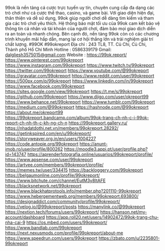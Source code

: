 99ok là nền tảng cá cược trực tuyến uy tín, chuyên cung cấp đa dạng các trò chơi như cá cược thể thao, casino, và game bài. Với giao diện hiện đại, thân thiện và dễ sử dụng, 99ok giúp người chơi dễ dàng tìm kiếm và tham gia các trò chơi yêu thích. Hệ thống bảo mật tối ưu của 99ok cam kết bảo vệ thông tin cá nhân và tài khoản của người chơi, đảm bảo mọi giao dịch diễn ra an toàn và nhanh chóng. Bên cạnh đó, nền tảng 99ok  còn có các chương trình khuyến mãi hấp dẫn, mang lại cơ hội thắng lớn và trải nghiệm giải trí chất lượng.
#99OK #99okreport
Địa chỉ : 243 TL8, TT. Củ Chi, Củ Chi, Thành phố Hồ Chí Minh
Hotline : 0586339179
Gmail: dalgliesh3575015@gmail.com
Website : https://99ok.report/ 
https://www.pinterest.com/99okreport
https://www.instagram.com/99okreport
https://www.twitch.tv/99okreport
https://twitter.com/99okreport
https://www.youtube.com/@99okreport
https://gravatar.com/99okreport
https://www.reddit.com/user/99okreport
https://500px.com/p/99okreport
https://www.linkedin.com/in/99okreport
https://www.facebook.com/99okreport
https://sites.google.com/view/99okreport
https://t.me/s/99okreport
https://github.com/99okreport
https://www.diigo.com/user/okreport99
https://www.behance.net/99okreport
https://www.tumblr.com/99okreport
https://medium.com/@99okreport
https://hashnode.com/@99okreport
https://about.me/okreport99
https://99okreport.bandcamp.com/album/99ok-trang-ch-nh-c-i-99ok-report-ch-nh-th-c-kh-ng-ch-n
https://99okreport.gallery.ru/
https://nhadatdothi.net.vn/members/99okreport.28292/
https://getinkspired.com/en/u/99okreport/
https://storyweaver.org.in/en/users/1004227
https://code.antopie.org/99okreport
https://anunt-imob.ro/user/profile/800262
https://moodle3.appi.pt/user/profile.php?id=143747
https://aprenderfotografia.online/usuarios/99okreport/profile/
https://www.apsense.com/user/99okreport
https://artvee.com/members/99okreport/profile/
https://memes.tw/user/334415
https://backloggery.com/99okreport
https://belgaumonline.com/profile/99okreport/
https://www.bitchute.com/channel/EutM3y8ltAFE
https://blacksnetwork.net/99okreport
https://www.blackhatprotools.info/member.php?201110-99okreport
https://www.hebergementweb.org/members/99okreport.693800/
https://designaddict.com/community/profile/99okreport/
https://velog.io/@99okreport/posts
https://manylink.co/@99okreport
https://nextion.tech/forums/users/99okreport/
https://hanson.net/my-account/dashboard
https://app.roll20.net/users/14902472/99ok-trang-chu-nha-cai-9
https://os.mbed.com/users/99okreport/
https://www.bandlab.com/99okreport
https://next.nexusmods.com/profile/99okreport/about-me
https://www.speedrun.com/users/99okreport
https://zbato.com/u/2235801-99okreport